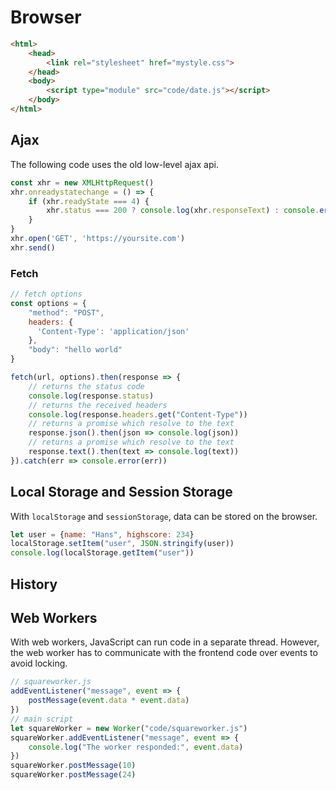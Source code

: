 # Browser

```html
<html>
    <head>
        <link rel="stylesheet" href="mystyle.css">
    </head>
    <body>
        <script type="module" src="code/date.js"></script> 
    </body>
</html>


```

## Ajax

The following code uses the old low-level ajax api. 

```javascript
const xhr = new XMLHttpRequest()
xhr.onreadystatechange = () => {
    if (xhr.readyState === 4) {
    	xhr.status === 200 ? console.log(xhr.responseText) : console.error('error')
    }
}
xhr.open('GET', 'https://yoursite.com')
xhr.send()
```

### Fetch

```js
// fetch options
const options = {
    "method": "POST",
    headers: {
      'Content-Type': 'application/json'
    },
    "body": "hello world"
}

fetch(url, options).then(response => {
    // returns the status code
    console.log(response.status)
    // returns the received headers
    console.log(response.headers.get("Content-Type"))
    // returns a promise which resolve to the text
    response.json().then(json => console.log(json))
    // returns a promise which resolve to the text
    response.text().then(text => console.log(text))
}).catch(err => console.error(err))
```

## Local Storage and Session Storage

With `localStorage` and `sessionStorage`, data can be stored on the browser.

```javascript
let user = {name: "Hans", highscore: 234}
localStorage.setItem("user", JSON.stringify(user))
console.log(localStorage.getItem("user"))
```

## History

## Web Workers

With web workers, JavaScript can run code in a separate thread. However, the web worker has to communicate with the frontend code over events to avoid locking.

```js
// squareworker.js
addEventListener("message", event => {
	postMessage(event.data * event.data)
})
// main script
let squareWorker = new Worker("code/squareworker.js")
squareWorker.addEventListener("message", event => {
	console.log("The worker responded:", event.data)
})
squareWorker.postMessage(10)
squareWorker.postMessage(24)
```

